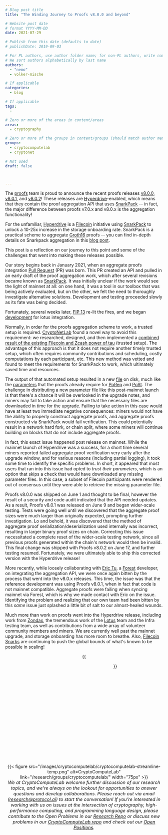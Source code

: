 ```yaml
---
# Blog post title
title: "The Winding Journey to Proofs v8.0.0 and beyond"

# Website post date
# format YYYY-MM-DD
date: 2021-07-29

# Publish from this date (defaults to date)
# publishDate: 2019-09-03

# For PL authors, use author folder name; for non-PL authors, write name as in paper within ""
# We sort authors alphabetically by last name
authors:
  - "nemo"
  - volker-mische

# If applicable
categories:
  - blog

# If applicable
tags:
  -

# Zero or more of the areas in content/areas
areas:
  - cryptography

# Zero or more of the groups in content/groups (should match author membership)
groups:
  - cryptocomputelab
  - cryptonet

# Not used
draft: false



---
```



The [proofs](https://github.com/filecoin-project/rust-fil-proofs) team is proud to announce the recent proofs releases [v8.0.0](https://github.com/filecoin-project/rust-fil-proofs/tree/filecoin-proofs-v8.0.0), [v8.0.1](https://github.com/filecoin-project/rust-fil-proofs/tree/filecoin-proofs-v8.0.1), and [v8.0.2](https://github.com/filecoin-project/rust-fil-proofs/tree/filecoin-proofs-v8.0.2)! These releases are [Hyperdrive](https://filecoin.io/blog/posts/filecoin-v13-hyperdrive-network-upgrade-unlocks-10-25x-increase-in-storage-onboarding/)-enabled, which means that they contain the proof aggregation API that uses [SnarkPack](/blog/2021/snarkpack-how-to-aggregate-snarks-efficiently/) -- in fact, the major difference between proofs v7.0.x and v8.0.x is the aggregation functionality!

<!--more-->

For the unfamiliar, [Hyperdrive](https://filecoin.io/blog/posts/filecoin-v13-hyperdrive-network-upgrade-unlocks-10-25x-increase-in-storage-onboarding/) is a [Filecoin](https://filecoin.io/) initiative using [SnarkPack](/blog/2021/snarkpack-how-to-aggregate-snarks-efficiently/) to unlock a 10-25x increase in the storage onboarding rate. SnarkPack is a practical scheme to aggregate [Groth16](http://www.zeroknowledgeblog.com/index.php/groth16) proofs -- you can find in-depth details on Snarkpack aggregation in this [blog post](/blog/2021/snarkpack-how-to-aggregate-snarks-efficiently/).

This post is a reflection on our journey to this point and some of the challenges that went into making these releases possible.

Our story begins back in January 2021, when an aggregate proofs integration [Pull Request](https://github.com/filecoin-project/rust-fil-proofs/pull/1395) (PR) was born. This PR created an API and pulled in an early draft of the proof aggregation work, which after several revisions became known as [SnarkPack](/blog/2021/snarkpack-how-to-aggregate-snarks-efficiently/). It was initially unclear if the work would see the light of mainnet at all: on one hand, it was a tool in our toolbox that was being actively evaluated, but on the other, we felt the need to thoroughly investigate alternative solutions. Development and testing proceeded slowly as its fate was being decided.

Fortunately, several weeks later, [FIP 13](https://github.com/filecoin-project/FIPs/blob/master/FIPS/fip-0013.md) re-lit the fires, and we began [development](https://github.com/filecoin-project/filecoin-ffi/pull/166) for lotus integration.

Normally, in order for the proofs aggregation scheme to work, a trusted setup is required. [CryptoNetLab](/groups/cryptonetlab/) found a novel way to avoid this requirement: we researched, designed, and then implemented a [combined result of the existing Filecoin and Zcash power of tau](https://github.com/filecoin-project/taupipp) (trusted setup). The advantage of this approach is that it does not require another timely trusted setup, which often requires community contributions and scheduling, costly computations by each participant, etc. This new method was vetted and found to meet the requirements for SnarkPack to work, which ultimately saved time and resources.

The output of that automated setup resulted in a new [file](https://proofs.filecoin.io/v28-fil-inner-product-v1.srs) on disk, much like the [parameters](https://proofs.filecoin.io/) that the proofs already require for [PoRep](https://spec.filecoin.io/algorithms/pos/porep/) and [PoSt](https://spec.filecoin.io/algorithms/pos/post/). The challenge in distributing a new parameter file like this post-mainnet launch is that there's a chance it will be overlooked in the upgrade notes, and miners may fail to take action and ensure that the necessary files are downloaded in time for the upgrade. Failing to take action in this case would have at least two immediate negative consequences: miners would not have the ability to properly construct aggregate proofs, and aggregate proofs constructed via SnarkPack would fail verification. This could potentially result in a network hard fork, or chain split, where some miners will continue building on blocks that do not include aggregate proofs.

In fact, this exact issue happened post release on mainnet. While the mainnet launch of Hyperdrive was a success, for a short time several miners reported failed aggregate proof verification very early after the upgrade window, and for various reasons (including partial logging), it took some time to identify the specific problems. In short, it appeared that most users that ran into this issue had opted to *trust their parameters*, which is an option that skips a check that would have downloaded any missing parameter files. In this case, a subset of Filecoin participants were rendered out of consensus until they were able to retrieve the missing parameter file.

Proofs v8.0.0 was shipped on June 1 and thought to be final, however the result of a security and code audit indicated that the API needed updates. As a result, Proofs v8.0.1 was released on June 9 and began wider-scale testing. Tests were going well until we discovered that the aggregate proof sizes were much larger than originally expected, prompting further investigation. Lo and behold, it was discovered that the method of aggregate proof serialization/deserialization used internally was incorrect, resulting in larger binary proof sizes on chain. Correcting this issue necessitated a complete reset of the wider-scale testing network, since all previous proofs generated within the chain's network would then be invalid. This final change was shipped with Proofs v8.0.2 on June 17, and further testing resumed. Fortunately, we were ultimately able to ship this corrected version with the Hyperdrive release!

More recently, while loosely collaborating with [Eric Tu](https://github.com/EC2), a [Forest](https://github.com/ChainSafe/forest) developer, on integrating the aggregation API, we were once again bitten by the process that went into the v8.0.x releases. This time, the issue was that the reference development was using Proofs v8.0.1, when in fact that code is not mainnet compatible. Aggregate proofs were failing when syncing mainnet via Forest, which is why we made contact with Eric on the issue. Identifying the problem and realizing that our own team had been bitten by this *same* issue just splashed a little bit of salt to our almost-healed wounds.

Much more than work on proofs went into the Hyperdrive release, including work from [Zondax](https://zondax.ch/news/filecoin-v13-hyperdrive), the tremendous work of the [Lotus](https://github.com/filecoin-project/lotus) team and the Infra testing team, as well as contributions from a wide array of volunteer community members and miners. We are currently well past the mainnet upgrade, and storage onboarding has more room to breathe. Also, [Filecoin Snarks](/sites/snarks/) are continuing to push the global bounds of what's known to be possible in scaling!

<center>{{<figure src="image1.png" style="width:6.5in;height:3.18056in" caption="This image illustrates the potential of SnarkPack vs traditional batched proof verification times and sizes">}}</center>


<center>{{< figure src="/images/cryptocomputelab/cryptocomputelab-streamline-temp.png" alt=CryptoComputeLab" link="/research/groups/cryptocomputelab/" width="75px" >}}</center>

<center style=font-size:11pt><i> We at CryptoComputeLab welcome further discussion of our research topics,  and we're always on the lookout for  opportunities to answer questions and develop collaborations. Please reach out via email (<a href="mailto:research@protocol.ai">research@protocol.ai</a>) to start the conversation! If you’re interested in working with us on issues at the intersection of cryptography, high-performance computing, and programming language design, please contribute to the Open Problems in our <a href ="https://github.com/protocol/research">Research Repo</a> or discuss new problems in our <a href ="https://github.com/protocol/CryptoComputeLab">CryptoComputeLab repo</a> and check out our <a href ="https://jobs.lever.co/protocol?team=Research%20Development"> Open Positions</a>.
</i></center>
